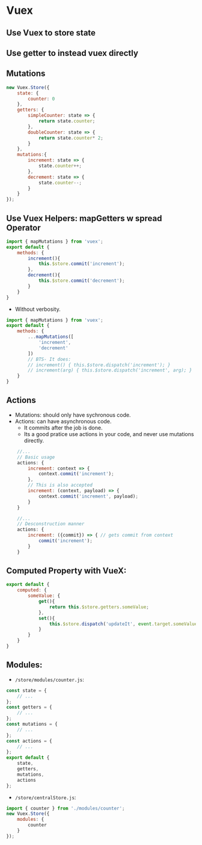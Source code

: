 # Vuex

## Use Vuex to store state

## Use getter to instead vuex directly

## Mutations
```js
new Vuex.Store({
	state: {
		counter: 0
	},
	getters: {
		simpleCounter: state => {
			return state.counter;
		},
		doubleCounter: state => {
			return state.counter* 2;
		}
	},
	mutations:{
		increment: state => {
			state.counter++;
		},
		decrement: state => {
			state.counter--;
		}
	}
});
``` 

## Use Vuex Helpers: mapGetters w spread Operator
```js
import { mapMutations } from 'vuex';
export default {
	methods: {
		increment(){
			this.$store.commit('increment');
		},
		decrement(){
			this.$store.commit('decrement');
		}
	}
}


```
- Without verbosity.
```js
import { mapMutations } from 'vuex';
export default {
	methods: {
		...mapMutations([
			'increment',
			'decrement'
		])
		// BTS- It does: 
		// increment() { this.$store.dispatch('increment'); }
		// increment(arg) { this.$store.dispatch('increment', arg); }
	}
}
```

## Actions
- Mutations: should only have sychronous code.
- Actions: can have asynchronous code.
  - It commits after the job is done.
  - Its a good pratice use actions in your code, and never use mutations directly.
```js
	//...
	// Basic usage
	actions: {
		increment: context => {
			context.commit('increment');
		},
		// This is also accepted
		increment: (context, payload) => {
			context.commit('increment', payload);
		}
	}

	//...
	// Desconstruction manner
	actions: {
		increment: ({commit}) => { // gets commit from context
			commit('increment');
		}
	}
```

## Computed Property with VueX:
```js
export default {
	computed: {
		someValue: {
			get(){
				return this.$store.getters.someValue;
			},
			set(){
				this.$store.dispatch('updateIt', event.target.someValue);
			}
		}
	}
}
```

## Modules:
- `/store/modules/counter.js`:
```js
const state = {
	// ...
};
const getters = {
	// ...
};
const mutations = {
	// ...
};
const actions = {
	// ...
};
export default {
	state,
	getters,
	mutations,
	actions
};
```

- `/store/centralStore.js`:
```js
import { counter } from './modules/counter';
new Vuex.Store({
	modules: {
		counter
	}
});
```